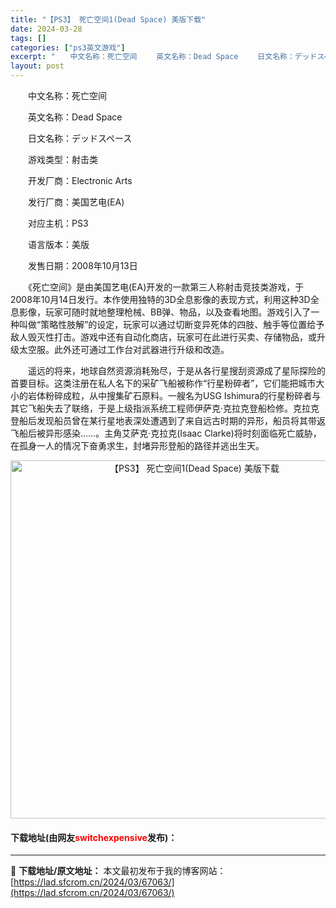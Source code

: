 ```yaml
---
title: "【PS3】 死亡空间1(Dead Space) 美版下载"
date: 2024-03-28
tags: []
categories: ["ps3英文游戏"]
excerpt: "　　中文名称：死亡空间 　　英文名称：Dead Space 　　日文名称：デッドスペース 　　游戏类型：射击类 　　开发厂商：Electronic Arts 　　发行厂商：美国艺电(EA) 　　对应主机：PS3 　　语言版本：美版 　　发售日期：2008年10月13日 　　《死亡空间》是由美国艺电(&hellip;"
layout: post
---
```


 <p>　　中文名称：死亡空间</p> <p>　　英文名称：Dead Space</p> <p>　　日文名称：デッドスペース</p> <p>　　游戏类型：射击类</p> <p>　　开发厂商：Electronic Arts</p> <p>　　发行厂商：美国艺电(EA)</p> <p>　　对应主机：PS3</p> <p>　　语言版本：美版</p> <p>　　发售日期：2008年10月13日</p> <p>　　《死亡空间》是由美国艺电(EA)开发的一款第三人称射击竞技类游戏，于2008年10月14日发行。本作使用独特的3D全息影像的表现方式，利用这种3D全息影像，玩家可随时就地整理枪械、BB弹、物品，以及查看地图。游戏引入了一种叫做&ldquo;策略性肢解&rdquo;的设定，玩家可以通过切断变异死体的四肢、触手等位置给予敌人毁灭性打击。游戏中还有自动化商店，玩家可在此进行买卖、存储物品，或升级太空服。此外还可通过工作台对武器进行升级和改造。</p> <p>　　遥远的将来，地球自然资源消耗殆尽，于是从各行星搜刮资源成了星际探险的首要目标。这类注册在私人名下的采矿飞船被称作&ldquo;行星粉碎者&rdquo;，它们能把城市大小的岩体粉碎成粒，从中搜集矿石原料。一艘名为USG Ishimura的行星粉碎者与其它飞船失去了联络，于是上级指派系统工程师伊萨克&middot;克拉克登船检修。克拉克登船后发现船员曾在某行星地表深处遭遇到了来自远古时期的异形，船员将其带返飞船后被异形感染&hellip;&hellip;。主角艾萨克&middot;克拉克(Isaac Clarke)将时刻面临死亡威胁，在孤身一人的情况下奋勇求生，封堵异形登船的路径并逃出生天。</p> <p align="center"><img align="" border="0" src="https://lad.sfcrom.cn/wp-content/uploads/2024/03/20240328_66051b33b0950.jpg" width="573" alt="【PS3】 死亡空间1(Dead Space) 美版下载" /></p> <p><h4>下载地址(由网友<font color="red">switchexpensive</font>发布)：</h4></p> 

---
📖 **下载地址/原文地址：** 本文最初发布于我的博客网站：[https://lad.sfcrom.cn/2024/03/67063/](https://lad.sfcrom.cn/2024/03/67063/)
